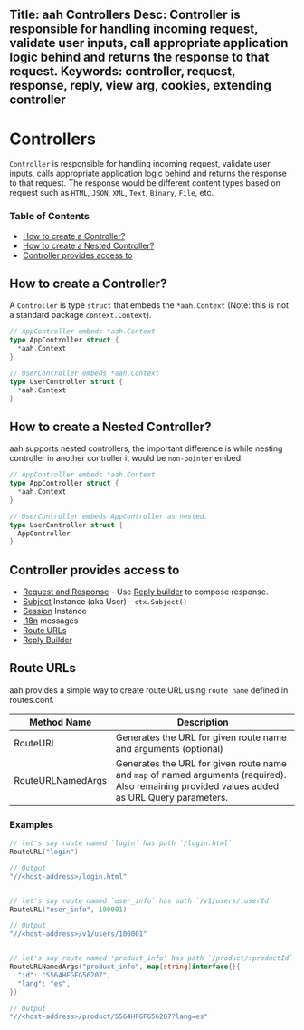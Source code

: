 Title: aah Controllers
Desc: Controller is responsible for handling incoming request, validate user inputs, call appropriate application logic behind and returns the response to that request.
Keywords: controller, request, response, reply, view arg, cookies, extending controller
---
# Controllers

`Controller` is responsible for handling incoming request, validate user inputs, calls appropriate application logic behind and returns the response to that request. The response would be different content types based on request such as `HTML`, `JSON`, `XML`, `Text`, `Binary`, `File`, etc.

### Table of Contents

  * [How to create a Controller?](#how-to-create-a-controller-in-aah)
  * [How to create a Nested Controller?](#how-to-create-a-nested-controller)
  * [Controller provides access to](#controller-provides-access-to)

## How to create a Controller?

A `Controller` is type `struct` that embeds the `*aah.Context` (Note: this is not a standard package `context.Context`). 

```go
// AppController embeds *aah.Context
type AppController struct {
  *aah.Context
}

// UserController embeds *aah.Context
type UserController struct {
  *aah.Context
}
```

## How to create a Nested Controller?

aah supports nested controllers, the important difference is while nesting controller in another controller it would be `non-pointer` embed.

```go
// AppController embeds *aah.Context
type AppController struct {
  *aah.Context
}

// UserController embeds AppController as nested.
type UserController struct {
  AppController
}
```

## Controller provides access to

  * [Request and Response](request-and-response.html) - Use [Reply builder](reply.html) to compose response.
  * [Subject](security-subject.html) Instance (aka User) - `ctx.Subject()`
  * [Session](session.html) Instance
  * [I18n](i18n.html) messages
  * [Route URLs](#route-urls)
  * [Reply Builder](reply.html)


## Route URLs

aah provides a simple way to create route URL using `route name` defined in routes.conf.

Method Name | Description
----------- | -----------
RouteURL | Generates the URL for given route name and arguments (optional)
RouteURLNamedArgs | Generates the URL for given route name and `map` of named arguments (required). Also remaining provided values added as URL Query parameters.

### Examples 

```go
// let's say route named `login` has path `/login.html`
RouteURL("login")

// Output
"//<host-address>/login.html"


// let's say route named `user_info` has path `/v1/users/:userId`
RouteURL("user_info", 100001)

// Output
"//<host-address>/v1/users/100001"


// let's say route named 'product_info' has path `/product/:productId`
RouteURLNamedArgs("product_info", map[string]interface{}{
  "id": "5564HFGFG56207",
  "lang": "es",
})

// Output
"//<host-address>/product/5564HFGFG56207?lang=es"
```
